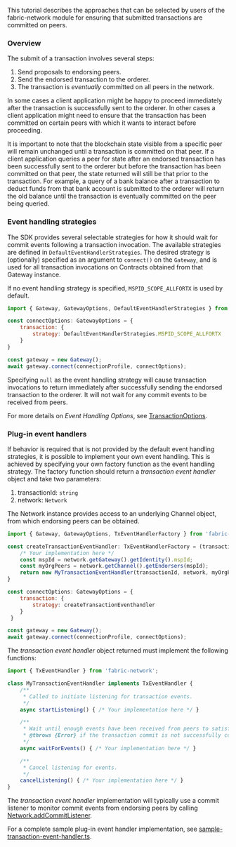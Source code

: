 This tutorial describes the approaches that can be selected by users of the
fabric-network module for ensuring that submitted transactions are committed
on peers.

### Overview

The submit of a transaction involves several steps:
1. Send proposals to endorsing peers.
2. Send the endorsed transaction to the orderer.
3. The transaction is *eventually* committed on all peers in the network.

In some cases a client application might be happy to proceed immediately after
the transaction is successfully sent to the orderer. In other cases a client
application might need to ensure that the transaction has been committed on
certain peers with which it wants to interact before proceeding.

It is important to note that the blockchain state visible from a specific peer
will remain unchanged until a transaction is committed on that peer. If a
client application queries a peer for state after an endorsed transaction has
been successfully sent to the orderer but before the transaction has been
committed on that peer, the state returned will still be that prior to the
transaction. For example, a query of a bank balance after a transaction to
deduct funds from that bank account is submitted to the orderer will return
the old balance until the transaction is eventually committed on the peer
being queried.

### Event handling strategies

The SDK provides several selectable strategies for how it should wait for
commit events following a transaction invocation. The available strategies
are defined in `DefaultEventHandlerStrategies`. The desired strategy is
(optionally) specified as an argument to `connect()` on the `Gateway`, and
is used for all transaction invocations on Contracts obtained from that
Gateway instance.

If no event handling strategy is specified, `MSPID_SCOPE_ALLFORTX` is used
by default.

```javascript
import { Gateway, GatewayOptions, DefaultEventHandlerStrategies } from 'fabric-network';

const connectOptions: GatewayOptions = {
    transaction: {
        strategy: DefaultEventHandlerStrategies.MSPID_SCOPE_ALLFORTX
    }
}

const gateway = new Gateway();
await gateway.connect(connectionProfile, connectOptions);
```

Specifying `null` as the event handling strategy will cause transaction
invocations to return immediately after successfully sending the endorsed
transaction to the orderer. It will not wait for any commit events to be
received from peers.

For more details on *Event Handling Options*, see
[TransactionOptions](module-fabric-network.Gateway.html#~TransactionOptions).

### Plug-in event handlers

If behavior is required that is not provided by the default event handling
strategies, it is possible to implement your own event handling. This is
achieved by specifying your own factory function as the event handling
strategy. The factory function should return a *transaction event handler*
object and take two parameters:
1. transactionId: `string`
2. network: `Network`

The Network instance provides access to an underlying Channel object, from
which endorsing peers can be obtained.

```javascript
import { Gateway, GatewayOptions, TxEventHandlerFactory } from 'fabric-network';

const createTransactionEventHandler: TxEventHandlerFactory = (transactionId, network) => {
	/* Your implementation here */
    const mspId = network.getGateway().getIdentity().mspId;
    const myOrgPeers = network.getChannel().getEndorsers(mspId);
    return new MyTransactionEventHandler(transactionId, network, myOrgPeers);
}

const connectOptions: GatewayOptions = {
    transaction: {
        strategy: createTransactionEventhandler
    }
 }

const gateway = new Gateway();
await gateway.connect(connectionProfile, connectOptions);
```

The *transaction event handler* object returned must implement the following
functions:

```javascript
import { TxEventHandler } from 'fabric-network';

class MyTransactionEventHandler implements TxEventHandler {
    /**
     * Called to initiate listening for transaction events.
     */
    async startListening() { /* Your implementation here */ }

    /**
     * Wait until enough events have been received from peers to satisfy the event handling strategy.
     * @throws {Error} if the transaction commit is not successfully confirmed.
     */
    async waitForEvents() { /* Your implementation here */ }

    /**
     * Cancel listening for events.
     */
    cancelListening() { /* Your implementation here */ }
}
```

The *transaction event handler* implementation will typically use a commit
listener to monitor commit events from endorsing peers by calling
[Network.addCommitListener](module-fabric-network.Network.html#addCommitListener).

For a complete sample plug-in event handler implementation, see
[sample-transaction-event-handler.ts](https://github.com/hyperledger/fabric-sdk-node/blob/master/test/ts-scenario/config/handlers/sample-transaction-event-handler.ts).
